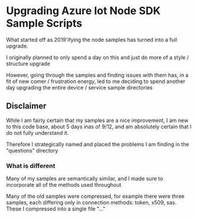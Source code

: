 # Upgrading Azure Iot Node SDK Sample Scripts

What started off as 2019'ifying the node samples has turned into a full upgrade.

I originally planned to only spend a day on this and just do more of a style / structure upgrade

However, going through the samples and finding issues with them has, in a fit of new comer / frustration energy, led to me deciding to spend another day upgrading the entire device / service sample directories

## Disclaimer

While I am fairly certain that my samples are a nice improvement, I am new to this code base, about 5 days inas of 9/12, and am absolutely certain that I do not fully understand it.

Therefore I strategically named and placed the problems I am finding in the "questions" directory


### What is different

Many of my samples are semantically similar, and I made sure to incorporate all of the methods used throughout

Many of the old samples were compressed, for example there were three samples, each differing only in connection methods: token, x509, sas. These I compressed into a single file "..."


